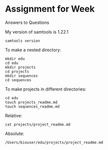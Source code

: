 # Assignment for Week 

Answers to Questions 


My version of samtools is 1.22.1

    samtools version

To make a nested directory:

    mkdir edu
    cd edu
    mkdir projects
    cd projects
    mkdir sequences
    cd sequences
To make projects in different directories:

    cd edu
    touch projects_readme.md
    touch sequences_readme.md

Relative: 

    cat projects/project_readme.md
Absolute:

    /Users/biouser/edu/projects/project_readme.md

